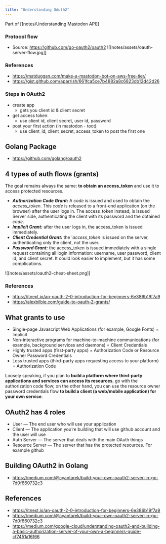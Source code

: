 ```yaml
---
title: "Understanding OAuth2"
---
```


Part of [[notes/Understanding Mastodon API]]
### Protocol flow
- Source: https://github.com/go-oauth2/oauth2
![[notes/assets/oauth-server-flow.jpg]]
### References
- https://matduggan.com/make-a-mastodon-bot-on-aws-free-tier/
- https://gist.github.com/aparrish/661fca5ce7b4882a8c6823db12d42d26
### Steps in OAuth2
- create app
	- gets you client id & client secret
- get access token
	- use client id, client secret, user id, password
- post your first action (in mastodon - toot)
	- use client_id, client_secret, access_token to post the first one

## Golang Package
- https://github.com/golang/oauth2

## 4 types of auth flows (grants)
The goal remains always the same: **to obtain an access_token** and use it to access protected resources.
- **_Authorization Code Grant:_** A _code_ is issued and used to obtain the _access_token_. This _code_ is released to a front-end application (on the browser) after the user logs in. The access_token instead, is issued Server side, authenticating the client with its password and the obtained _code_.
- **_Implicit Grant:_** after the user logs in, the access_token is issued immediately.
- **_Client Credential Grant:_** the ’_access_token_ is issued on the server, authenticating only the client, not the user.
- **_Password Grant:_** the access_token is issued immediately with a single request containing all login information: username, user password, client id, and client secret. It could look easier to implement, but it has some complications.

![[notes/assets/oauth2-cheat-sheet.png]]
### References
- https://itnext.io/an-oauth-2-0-introduction-for-beginners-6e386b19f7a9
- https://alexbilbie.com/guide-to-oauth-2-grants/
## What grants to use
- Single-page Javascript Web Applications (for example, Google Fonts) = Implicit
- Non-interactive programs for machine-to-machine communications (for example, background services and daemons) = Client Credentials
- Highly trusted apps (first-party apps) = Authorization Code or Resource Owner Password Credentials
- Less trusted apps (third-party apps requesting access to your platform) = Authorization Code

Loosely speaking, if you plan to **build a platform where third-party** **applications and services can access its resources**, go with the authorization code flow; on the other hand, you can use the resource owner password credentials flow **to build a client (a web/mobile application) for your own service**.

## OAuth2 has 4 roles
- User — The end user who will use your application
- Client — The application you’re building that will use github account and the user will use
- Auth Server — The server that deals with the main OAuth things
- Resource Server — The server that has the protected resources. For example github

## Building OAuth2 in Golang
- https://medium.com/@cyantarek/build-your-own-oauth2-server-in-go-7d0f660732c3
## References
- https://itnext.io/an-oauth-2-0-introduction-for-beginners-6e386b19f7a9
- https://medium.com/@cyantarek/build-your-own-oauth2-server-in-go-7d0f660732c3
- https://medium.com/google-cloud/understanding-oauth2-and-building-a-basic-authorization-server-of-your-own-a-beginners-guide-cf7451a16f66 
